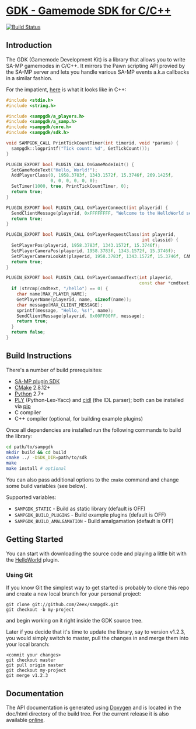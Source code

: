 [GDK - Gamemode SDK for C/C++][github]
========================================

[![Build Status][build_status]][build]

Introduction
-------------

The GDK (Gamemode Development Kit) is a library that allows you to write
SA-MP gamemodes in C/C++. It mirrors the Pawn scripting API provied by
the SA-MP server and lets you handle various SA-MP events a.k.a callbacks
in a similar fashion.

For the impatient, [here](plugins/helloworld/helloworld.cpp) is what it
looks like in C++:

```c++
#include <stdio.h>
#include <string.h>

#include <sampgdk/a_players.h>
#include <sampgdk/a_samp.h>
#include <sampgdk/core.h>
#include <sampgdk/sdk.h>

void SAMPGDK_CALL PrintTickCountTimer(int timerid, void *params) {
  sampgdk::logprintf("Tick count: %d", GetTickCount());
}

PLUGIN_EXPORT bool PLUGIN_CALL OnGameModeInit() {
  SetGameModeText("Hello, World!");
  AddPlayerClass(0, 1958.3783f, 1343.1572f, 15.3746f, 269.1425f,
                 0, 0, 0, 0, 0, 0);
  SetTimer(1000, true, PrintTickCountTimer, 0);
  return true;
}

PLUGIN_EXPORT bool PLUGIN_CALL OnPlayerConnect(int playerid) {
  SendClientMessage(playerid, 0xFFFFFFFF, "Welcome to the HelloWorld server!");
  return true;
}

PLUGIN_EXPORT bool PLUGIN_CALL OnPlayerRequestClass(int playerid,
                                                    int classid) {
  SetPlayerPos(playerid, 1958.3783f, 1343.1572f, 15.3746f);
  SetPlayerCameraPos(playerid, 1958.3783f, 1343.1572f, 15.3746f);
  SetPlayerCameraLookAt(playerid, 1958.3783f, 1343.1572f, 15.3746f, CAMERA_CUT);
  return true;
}

PLUGIN_EXPORT bool PLUGIN_CALL OnPlayerCommandText(int playerid,
                                                   const char *cmdtext) {
  if (strcmp(cmdtext, "/hello") == 0) {
    char name[MAX_PLAYER_NAME];
    GetPlayerName(playerid, name, sizeof(name));
    char message[MAX_CLIENT_MESSAGE];
    sprintf(message, "Hello, %s!", name);
    SendClientMessage(playerid, 0x00FF00FF, message);
    return true;
  }
  return false;
}
```

Build Instructions
------------------

There's a number of build prerequisites:

* [SA-MP plugin SDK][sdk]
* [CMake][cmake] 2.8.12+
* [Python][python] 2.7+
* [PLY][ply] (Python-Lex-Yacc) and [cidl][cidl] (the IDL parser);
  both can be installed via [pip][pip]
* C compiler
* C++ compiler (optional, for building example plugins)

Once all dependencies are installed run the following commands to build
the library:

```sh
cd path/to/sampgdk
mkdir build && cd build
cmake ../ -DSDK_DIR=path/to/sdk
make
make install # optional
```

You can also pass additional options to the `cmake` command and change
some build variables (see below).

Supported variables:

* `SAMPGDK_STATIC`             - Build as static library (default is OFF)
* `SAMPGDK_BUILD_PLUGINS`      - Build example plugins (default is OFF)
* `SAMPGDK_BUILD_AMALGAMATION` - Build amalgamation (default is OFF)

Getting Started
---------------

You can start with downloading the source code and playing a little bit
with the [HelloWorld][helloworld] plugin.

### Using Git

If you know Git the simplest way to get started is probably to clone this
repo and create a new local branch for your personal project:

```
git clone git://github.com/Zeex/sampgdk.git
git checkout -b my-project
```

and begin working on it right inside the GDK source tree.

Later if you decide that it's time to update the library, say to version
v1.2.3, you would simply switch to master, pull the changes in and merge
them into your local branch:

```
<commit your changes>
git checkout master
git pull origin master
git checkout my-project
git merge v1.2.3
```

Documentation
-------------

The API documentation is generated using [Doxygen][doxygen] and is located
in the doc/html directory of the build tree. For the current release it is
also available [online][online-docs].

[github]: https://github.com/Zeex/sampgdk
[build]: https://travis-ci.org/Zeex/sampgdk
[build_status]: https://travis-ci.org/Zeex/sampgdk.png?branch=master
[helloworld]: plugins/helloworld
[sdk]: https://github.com/Zeex/samp-plugin-sdk
[cmake]: http://cmake.org
[python]: http://python.org
[ply]: http://www.dabeaz.com/ply/
[cidl]: https://github.com/Zeex/cidl
[pip]: https://pip.pypa.io/en/latest/
[wiki-tutorial]: https://github.com/Zeex/sampgdk/wiki/Setting-up-GDK-with-CMake
[doxygen]: http://www.stack.nl/~dimitri/doxygen/
[online-docs]: http://zeex.github.io/sampgdk/doc/html/index.html
[forums]: http://forum.sa-mp.com/showthread.php?t=421090
